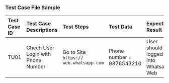 ### Test Case File Sample

| Test Case ID    | Test Case Descriptions     | Test Steps        | Test Data | Expected Result | Actual Result | Pass/Fail |
| :-------------- | :------------------------- | :---------------- | :-------- | :-------------- | :------------ | :-------- |
| TU01 | Chech User Login with Phone Number | Go to Site `https:// web.whatsapp.com` | Phone number = 9876543210 | User should logged into Whatsapp Web | As Expected | Pass |